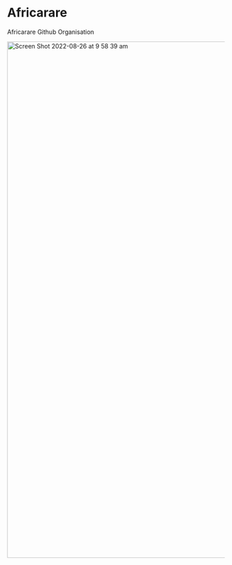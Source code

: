 # Africarare

Africarare Github Organisation

<img width="1196" alt="Screen Shot 2022-08-26 at 9 58 39 am" src="https://user-images.githubusercontent.com/7098556/186789157-ddb9afd6-627a-4d23-bd7c-6d068a8580d1.png">
